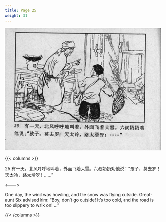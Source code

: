 ```yaml
---
title: Page 25
weight: 31
---
```


![leifeng page](./../../images/leifeng/seifert0522_lf_0032_0.jpg)

{{< columns >}}

25 有一天，北风呼呼地叫着，外面飞着大雪。六叔奶奶劝他说：“孩子，莫去罗！天太冷，路太滑呀！……”

<--->

One day, the wind was howling, and the snow was flying outside. Great-aunt Six advised him: “Boy, don’t go outside! It’s too cold, and the road is too slippery to walk on! ...” 

{{< /columns >}}
